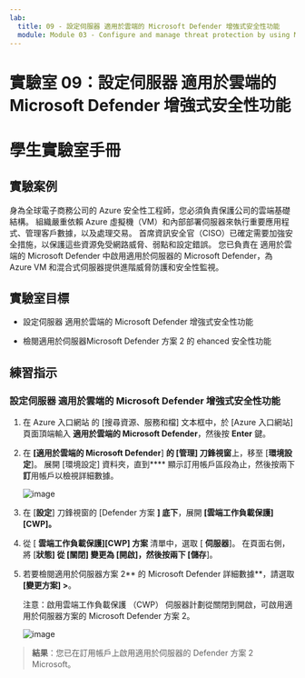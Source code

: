 ```yaml
---
lab:
  title: 09 - 設定伺服器 適用於雲端的 Microsoft Defender 增強式安全性功能
  module: Module 03 - Configure and manage threat protection by using Microsoft Defender for Cloud
---
```


# 實驗室 09：設定伺服器 適用於雲端的 Microsoft Defender 增強式安全性功能

# 學生實驗室手冊

## 實驗案例

身為全球電子商務公司的 Azure 安全性工程師，您必須負責保護公司的雲端基礎結構。 組織嚴重依賴 Azure 虛擬機（VM）和內部部署伺服器來執行重要應用程式、管理客戶數據，以及處理交易。 首席資訊安全官（CISO）已確定需要加強安全措施，以保護這些資源免受網路威脅、弱點和設定錯誤。 您已負責在 適用於雲端的 Microsoft Defender 中啟用適用於伺服器的 Microsoft Defender，為 Azure VM 和混合式伺服器提供進階威脅防護和安全性監視。

## 實驗室目標

- 設定伺服器 適用於雲端的 Microsoft Defender 增強式安全性功能
  
- 檢閱適用於伺服器Microsoft Defender 方案 2 的 ehanced 安全性功能

## 練習指示

### 設定伺服器 適用於雲端的 Microsoft Defender 增強式安全性功能

1. 在 Azure 入口網站 的 [搜尋資源、服務和檔] 文本框中，於 [Azure 入口網站] 頁面頂端輸入 **適用於雲端的 Microsoft Defender**，然後按 **Enter** 鍵。

2. 在 **[適用於雲端的 Microsoft Defender**] **的 [管理] 刀鋒視窗**上，移至 [**環境設定**]。 展開 [環境設定] 資料夾，直到**** 顯示訂用帳戶區段為止，然後按兩下**訂**用帳戶以檢視詳細數據。

   ![image](https://github.com/user-attachments/assets/3b25dd82-e09e-4f8a-b85e-c9bc6c4bd488)
   
3. 在 [**設定**] 刀鋒視窗的 [Defender 方案 **] 底下**，展開 **[雲端工作負載保護][CWP]。**

4. 從 [ **雲端工作負載保護][CWP] 方案** 清單中，選取 [ **伺服器**]。 在頁面右側，將 [**狀態] 從 **[關閉**] 變更為 **[開啟]**，然後按兩下 [**儲存****]。

5. 若要檢閱適用於伺服器方案 2** 的 Microsoft Defender 詳細數據**，請選取 **[變更方案] >**。

   注意：啟用雲端工作負載保護 （CWP） 伺服器計劃從關閉到開啟，可啟用適用於伺服器方案的 Microsoft Defender 方案 2。
 
   ![image](https://github.com/user-attachments/assets/de434a75-345a-4023-83f1-fa53fcb5f288)
   
> **結果**：您已在訂用帳戶上啟用適用於伺服器的 Defender 方案 2 Microsoft。
